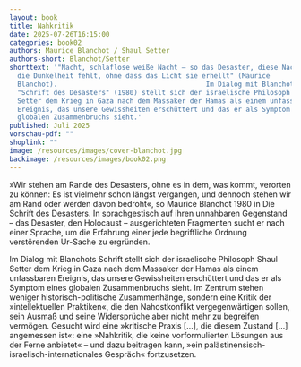 ```yaml
---
layout: book
title: Nahkritik
date: 2025-07-26T16:15:00
categories: book02
authors: Maurice Blanchot / Shaul Setter
authors-short: Blanchot/Setter
shorttext: '"Nacht, schlaflose weiße Nacht – so das Desaster, diese Nacht, der
  die Dunkelheit fehlt, ohne dass das Licht sie erhellt" (Maurice
  Blanchot).                                     Im Dialog mit Blanchots
  "Schrift des Desasters" (1980) stellt sich der israelische Philosoph Shaul
  Setter dem Krieg in Gaza nach dem Massaker der Hamas als einem unfassbaren
  Ereignis, das unsere Gewissheiten erschüttert und das er als Symptom eines
  globalen Zusammenbruchs sieht.'
published: Juli 2025
vorschau-pdf: ""
shoplink: ""
image: /resources/images/cover-blanchot.jpg
backimage: /resources/images/book02.png
---
```


<p>»Wir stehen am Rande des Desasters, ohne es in dem, was kommt, verorten zu können: Es ist vielmehr schon längst vergangen, und dennoch stehen wir am Rand oder werden davon bedroht«, so Maurice Blanchot 1980 in Die Schrift des Desasters. In sprachgestisch auf ihren unnahbaren Gegenstand – das Desaster, den Holocaust – ausgerichteten Fragmenten sucht er nach einer Sprache, um die Erfahrung einer jede begriffliche Ordnung verstörenden Ur-Sache zu ergründen.</p>
<p>Im Dialog mit Blanchots Schrift stellt sich der israelische Philosoph Shaul Setter dem Krieg in Gaza nach dem Massaker der Hamas als einem unfassbaren Ereignis, das unsere Gewissheiten erschüttert und das er als Symptom eines globalen Zusammenbruchs sieht. Im Zentrum stehen weniger historisch-politische Zusammenhänge, sondern eine Kritik der »intellektuellen Praktiken«, die den Nahostkonflikt vergegenwärtigen sollen, sein Ausmaß und seine Widersprüche aber nicht mehr zu begreifen vermögen. Gesucht wird eine »kritische Praxis [...], die diesem Zustand [...] angemessen ist«: eine »Nahkritik, die keine vorformulierten Lösungen aus der Ferne anbietet« – und dazu beitragen kann, »ein palästinensisch-israelisch-internationales Gespräch« fortzusetzen.</p>
